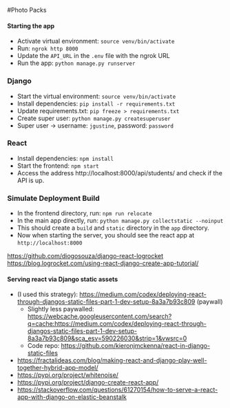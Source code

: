 #Photo Packs


#### Starting the app
- Activate virtual environment: `source venv/bin/activate`
- Run: `ngrok http 8000`
- Update the `API_URL` in the `.env` file with the ngrok URL
- Run the app: `python manage.py runserver`


### Django

- Start the virtual environment: `source venv/bin/activate`
- Install dependencies: `pip install -r requirements.txt`
- Update requirements.txt: `pip freeze > requirements.txt`
- Create super user: `python manage.py createsuperuser`
- Super user -> username: `jgustine`, password: `password`

### React
- Install dependencies: `npm install`
- Start the frontend: `npm start`
- Access the address http://localhost:8000/api/students/ and check if the API is up.

### Simulate Deployment Build
- In the frontend directory, run: `npm run relocate`
- In the main app directly, run: `python manage.py collectstatic --noinput`
- This should create a `build` and `static` directory in the `app` directory.
- Now when starting the server, you should see the react app at `http://localhost:8000`


https://github.com/diogosouza/django-react-logrocket
https://blog.logrocket.com/using-react-django-create-app-tutorial/

#### Serving react via Django static assets
- (I used this strategy): https://medium.com/codex/deploying-react-through-djangos-static-files-part-1-dev-setup-8a3a7b93c809 (paywall)
  - Slightly less paywalled: https://webcache.googleusercontent.com/search?q=cache:https://medium.com/codex/deploying-react-through-djangos-static-files-part-1-dev-setup-8a3a7b93c809&sca_esv=590226030&strip=1&vwsrc=0
  - Code repo: https://github.com/kieronjmckenna/react-in-django-static-files
- https://fractalideas.com/blog/making-react-and-django-play-well-together-hybrid-app-model/
- https://pypi.org/project/whitenoise/
- https://pypi.org/project/django-create-react-app/
- https://stackoverflow.com/questions/61270154/how-to-serve-a-react-app-with-django-on-elastic-beanstalk

